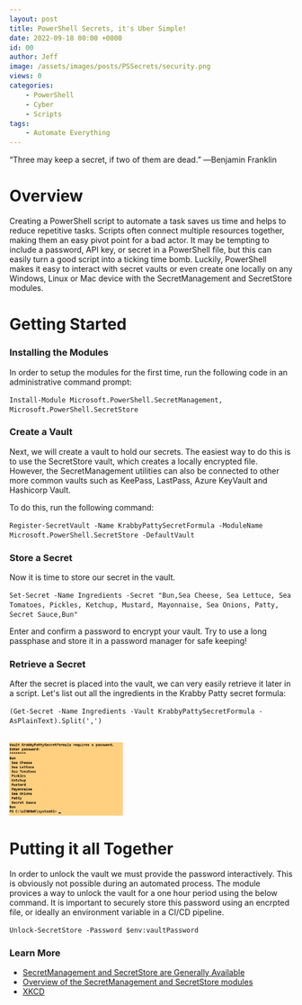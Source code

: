 ```yaml
---
layout: post
title: PowerShell Secrets, it's Uber Simple!
date: 2022-09-18 00:00 +0000
id: 00
author: Jeff
image: /assets/images/posts/PSSecrets/security.png
views: 0
categories:
    - PowerShell
    - Cyber
    - Scripts
tags:
    - Automate Everything
---
```


“Three may keep a secret, if two of them are dead.”  ―Benjamin Franklin

<!--more-->

# Overview
Creating a PowerShell script to automate a task saves us time and helps to reduce repetitive tasks. Scripts often connect multiple resources together, making them an easy pivot point for a bad actor. It may be tempting to include a password, API key, or secret in a PowerShell file, but this can easily turn a good script into a ticking time bomb. Luckily, PowerShell makes it easy to interact with secret vaults or even create one locally on any Windows, Linux or Mac device with the SecretManagement and SecretStore modules.

# Getting Started

### Installing the Modules
In order to setup the modules for the first time, run the following code in an administrative command prompt:

<div>
    <code class="custom-codeblock">Install-Module Microsoft.PowerShell.SecretManagement, Microsoft.PowerShell.SecretStore</code>
</div>

### Create a Vault
Next, we will create a vault to hold our secrets. The easiest way to do this is to use the SecretStore vault, which creates a locally encrypted file. However, the SecretManagement utilities can also be connected to other more common vaults such as KeePass, LastPass, Azure KeyVault and Hashicorp Vault. 

To do this, run the following command:

<div>
    <code class="custom-codeblock">Register-SecretVault -Name KrabbyPattySecretFormula -ModuleName Microsoft.PowerShell.SecretStore -DefaultVault</code>
</div>

### Store a Secret
Now it is time to store our secret in the vault. 

<div>
    <code class="custom-codeblock">Set-Secret -Name Ingredients -Secret "Bun,Sea Cheese, Sea Lettuce, Sea Tomatoes, Pickles, Ketchup, Mustard, Mayonnaise, Sea Onions, Patty, Secret Sauce,Bun"</code>
</div>

Enter and confirm a password to encrypt your vault. Try to use a long passphase and store it in a password manager for safe keeping!

### Retrieve a Secret
After the secret is placed into the vault, we can very easily retrieve it later in a script. Let's list out all the ingredients in the Krabby Patty secret formula:

<div>
    <code class="custom-codeblock">(Get-Secret -Name Ingredients -Vault KrabbyPattySecretFormula -AsPlainText).Split(',')</code>
</div>

<br><img src="/assets/images/posts/PSSecrets/secret-formula.png"  width="40%"/>

# Putting it all Together
In order to unlock the vault we must provide the password interactively. This is obviously not possible during an automated process. The module provices a way to unlock the vault for a one hour period using the below command. It is important to securely store this password using an encrpted file, or ideally an environment variable in a CI/CD pipeline.

<div>
    <code class="custom-codeblock">Unlock-SecretStore -Password $env:vaultPassword</code>
</div>

### Learn More
- [SecretManagement and SecretStore are Generally Available](https://devblogs.microsoft.com/powershell/secretmanagement-and-secretstore-are-generally-available/)
- [Overview of the SecretManagement and SecretStore modules](https://learn.microsoft.com/en-us/powershell/utility-modules/secretmanagement/overview?view=ps-modules)
- [XKCD](https://xkcd.com/538/)